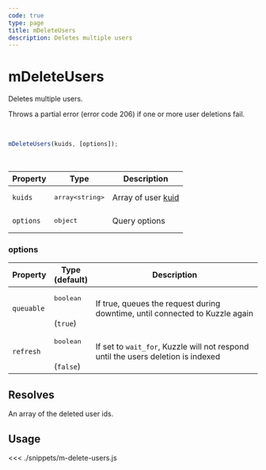```yaml
---
code: true
type: page
title: mDeleteUsers
description: Deletes multiple users
---
```


# mDeleteUsers

Deletes multiple users.

Throws a partial error (error code 206) if one or more user deletions fail.

<br />

```js
mDeleteUsers(kuids, [options]);
```

<br />

| Property | Type | Description |
|--- |--- |--- |
| `kuids` | <pre>array&lt;string&gt;</pre> | Array of user [kuid](/core/1/guides/essentials/user-authentication#kuzzle-user-identifier-kuid) |
| `options` | <pre>object</pre> | Query options |

### options

| Property | Type<br />(default) | Description |
| --- | --- | --- |
| `queuable` | <pre>boolean</pre><br />(`true`) | If true, queues the request during downtime, until connected to Kuzzle again |
| `refresh` | <pre>boolean</pre><br />(`false`) | If set to `wait_for`, Kuzzle will not respond until the users deletion is indexed |

## Resolves

An array of the deleted user ids.

## Usage

<<< ./snippets/m-delete-users.js

